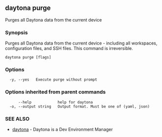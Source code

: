 ## daytona purge

Purges all Daytona data from the current device

### Synopsis

Purges all Daytona data from the current device - including all workspaces, configuration files, and SSH files. This command is irreversible.

```
daytona purge [flags]
```

### Options

```
  -y, --yes   Execute purge without prompt
```

### Options inherited from parent commands

```
      --help            help for daytona
  -o, --output string   Output format. Must be one of (yaml, json)
```

### SEE ALSO

* [daytona](daytona.md)	 - Daytona is a Dev Environment Manager

